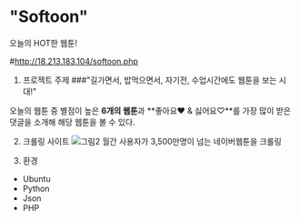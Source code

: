 "Softoon"
=============
오늘의 HOT한 웹툰!

#http://18.213.183.104/softoon.php

1. 프로젝트 주제
###"길가면서, 밥먹으면서, 자기전, 수업시간에도 웹툰을 보는 시대!"

오늘의 웹툰 중 별점이 높은 **6개의 웹툰**과 **좋아요♥ & 싫어요♡**를 가장 많이 받은 댓글을 소개해 해당 웹툰을 볼 수 있다.

2. 크롤링 사이트
![그림2](https://user-images.githubusercontent.com/31759437/70472173-ffe7d980-1b11-11ea-8915-5ad5b1580c6d.png)
월간 사용자가 3,500만명이 넘는 네이버웹툰을 크롤링

3. 환경
+ Ubuntu
+ Python
+ Json
+ PHP

